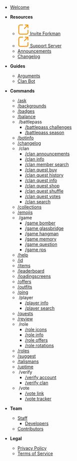 - [Welcome](home.md)

- **Resources**
  - [<img src="_media/external.svg"> Invite Forkman](https://discord.com/api/oauth2/authorize?client_id=1037396167123816499)
  - [<img src="_media/external.svg"> Support Server](https://discord.gg/DEEZY5cwpy)
  - [Announcements](ANNOUNCEMENTS.md)
  - [Changelog](CHANGELOG.md)

- **Guides**
  - [Arguments](guides/arguments.md)
  - [Clan Bot](guides/clanbot.md)

- **Commands**
  - [/ask](commands/ask.md)
  - [/backgrounds](commands/backgrounds.md)
  - [/badges](commands/badges.md)
  - [/balance](commands/balance.md)
  - &nbsp;/battlepass
    - [/battlepass challenges](commands/battlepass/challenges.md)
    - [/battlepass season](commands/battlepass/season.md)
  - [/botinfo](commands/botinfo.md)
  - [/changelog](commands/changelog.md)
  - &nbsp;/clan
    - [/clan announcements](commands/clan/announcements.md)
    - [/clan info](commands/clan/info.md)
    - [/clan member search](commands/clan/member/search.md)
    - [/clan quest buy](commands/clan/quest/buy.md)
    - [/clan quest history](commands/clan/quest/history.md)
    - [/clan quest info](commands/clan/quest/info.md)
    - [/clan quest shop](commands/clan/quest/shop.md)
    - [/clan quest shuffle](commands/clan/quest/shuffle.md)
    - [/clan quest votes](commands/clan/quest/votes.md)
    - [/clan search](commands/clan/search.md)
  - [/collections](commands/collections.md)
  - [/emojis](commands/emojis.md)
  - &nbsp;/game
    - [/game bomber](commands/game/bomber.md)
    - [/game glassbridge](commands/game/glassbridge.md)
    - [/game hangman](commands/game/hangman.md)
    - [/game memory](commands/game/memory.md)
    - [/game question](commands/game/question.md)
    - [/game rps](commands/game/rps.md)
  - [/help](commands/help.md)
  - [/id](commands/id.md)
  - [/items](commands/items.md)
  - [/leaderboard](commands/leaderboard.md)
  - [/loadingscreens](commands/loadingscreens.md)
  - [/offers](commands/offers.md)
  - [/outfits](commands/outfits.md)
  - [/ping](commands/ping.md)
  - &nbsp;/player
    - [/player info](commands/player/info.md)
    - [/player search](commands/player/search.md)
  - [/quests](commands/quests.md)
  - [/review](commands/review.md)
  - &nbsp;/role
    - [/role icons](commands/role/icons.md)
    - [/role info](commands/role/info.md)
    - [/role offers](commands/role/offers.md)
    - [/role rotations](commands/role/rotations.md)
  - [/roles](commands/roles.md)
  - [/suggest](commands/suggest.md)
  - [/talismans](commands/talismans.md)
  - [/uptime](commands/uptime.md)
  - &nbsp;/verify
    - [/verify account](commands/verify/account.md)
    - [/verify clan](commands/verify/clan.md)
  - &nbsp;/vote
    - [/vote link](commands/vote/link.md)
    - [/vote tracker](commands/vote/tracker.md)

- **Team**
  - [Staff](team/staff/introduction.md)
    - [Developers](team/staff/developers.md)
  - [Contributors](team/contributors.md)

- **Legal**
  - [Privacy Policy](legal/privacy.md)
  - [Terms of Service](legal/terms.md)
